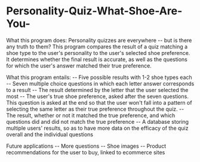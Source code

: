 # Personality-Quiz-What-Shoe-Are-You-
What this program does:
Personality quizzes are everywhere -- but is there any truth to them? This program compares the result of a quiz matching a shoe type to the user's 
personality to the user's selected shoe preference. It determines whether the final result is accurate, as well as the questions for which the user's
answer matched their true preference. 

What this program entails:
-- Five possible results with 1-2 shoe types each
-- Seven multiple choice questions in which each letter answer corresponds to a result
-- The result determined by the letter that the user selected the most
-- The user's true shoe preference, asked after the seven questions. This question is asked at the end so that the user won't fall into a pattern of 
selecting the same letter as their true preference throughout the quiz.
-- The result, whether or not it matched the true preference, and which questions did and did not match the true preference
-- A database storing multiple users' results, so as to have more data on the efficacy of the quiz overall and the individual questions

Future applications
-- More questions
-- Shoe images
-- Product recommendations for the user to buy, linked to ecommerce sites 
